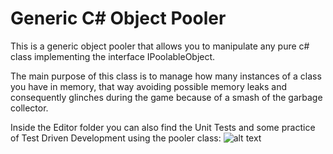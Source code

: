 # Generic C# Object Pooler

This is a generic object pooler that allows you to manipulate any pure c# class implementing the interface IPoolableObject.

The main purpose of this class is to manage how many instances of a class you have in memory, that way avoiding possible memory leaks and consequently glinches during the game because of a smash of the garbage collector.

Inside the Editor folder you can also find the Unit Tests and some practice of Test Driven Development using the pooler class:
![alt text](https://github.com/ycarowr/Tools/blob/master/Assets/Scripts/Patterns/GenericPooler/Images/tdd%20generic%20pooler.GIF)


